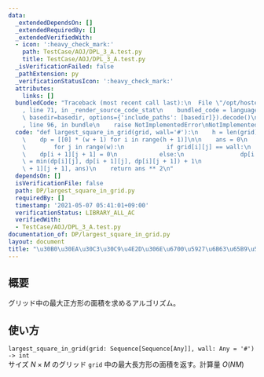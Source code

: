 ```yaml
---
data:
  _extendedDependsOn: []
  _extendedRequiredBy: []
  _extendedVerifiedWith:
  - icon: ':heavy_check_mark:'
    path: TestCase/AOJ/DPL_3_A.test.py
    title: TestCase/AOJ/DPL_3_A.test.py
  _isVerificationFailed: false
  _pathExtension: py
  _verificationStatusIcon: ':heavy_check_mark:'
  attributes:
    links: []
  bundledCode: "Traceback (most recent call last):\n  File \"/opt/hostedtoolcache/Python/3.9.5/x64/lib/python3.9/site-packages/onlinejudge_verify/documentation/build.py\"\
    , line 71, in _render_source_code_stat\n    bundled_code = language.bundle(stat.path,\
    \ basedir=basedir, options={'include_paths': [basedir]}).decode()\n  File \"/opt/hostedtoolcache/Python/3.9.5/x64/lib/python3.9/site-packages/onlinejudge_verify/languages/python.py\"\
    , line 96, in bundle\n    raise NotImplementedError\nNotImplementedError\n"
  code: "def largest_square_in_grid(grid, wall='#'):\n    h = len(grid)\n    w = len(grid[0])\n\
    \    dp = [[0] * (w + 1) for i in range(h + 1)]\n\n    ans = 0\n    for i in range(h):\n\
    \        for j in range(w):\n            if grid[i][j] == wall:\n            \
    \    dp[i + 1][j + 1] = 0\n            else:\n                dp[i + 1][j + 1]\
    \ = min(dp[i][j], dp[i + 1][j], dp[i][j + 1]) + 1\n                ans = max(dp[i\
    \ + 1][j + 1], ans)\n    return ans ** 2\n"
  dependsOn: []
  isVerificationFile: false
  path: DP/largest_square_in_grid.py
  requiredBy: []
  timestamp: '2021-05-07 05:41:01+09:00'
  verificationStatus: LIBRARY_ALL_AC
  verifiedWith:
  - TestCase/AOJ/DPL_3_A.test.py
documentation_of: DP/largest_square_in_grid.py
layout: document
title: "\u30B0\u30EA\u30C3\u30C9\u4E2D\u306E\u6700\u5927\u6B63\u65B9\u5F62"
---
```


## 概要
グリッド中の最大正方形の面積を求めるアルゴリズム。

## 使い方
`largest_square_in_grid(grid: Sequence[Sequence[Any]], wall: Any = '#') -> int`  
サイズ $N \times M$ のグリッド `grid` 中の最大長方形の面積を返す。計算量 $O(NM)$
